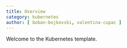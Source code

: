 ```yaml
---
title: Overview
category: kubernetes
author: [ boban-bojkovski, valentina-cupac ]
---
```


Welcome to the Kubernetes template.

